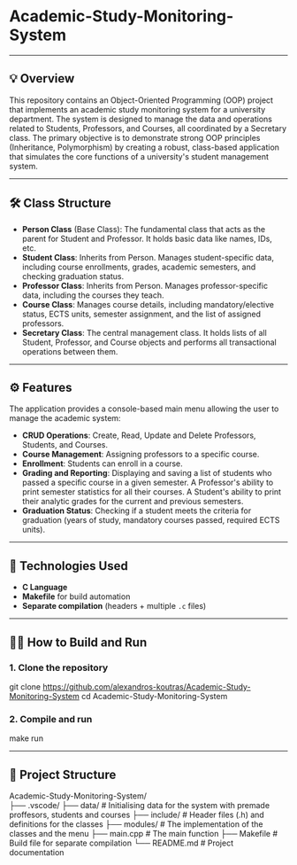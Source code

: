 # Academic-Study-Monitoring-System


---


## 💡 Overview

This repository contains an Object-Oriented Programming (OOP) project that implements an academic study monitoring system for a university department. The system is designed to manage the data and operations related to Students, Professors, and Courses, all coordinated by a Secretary class. The primary objective is to demonstrate strong OOP principles (Inheritance, Polymorphism) by creating a robust, class-based application that simulates the core functions of a university's student management system.


---


## 🛠️ Class Structure

- **Person Class** (Base Class): The fundamental class that acts as the parent for Student and Professor. It holds basic data like names, IDs, etc.
- **Student Class**: Inherits from Person. Manages student-specific data, including course enrollments, grades, academic semesters, and checking graduation status.
- **Professor Class**: Inherits from Person. Manages professor-specific data, including the courses they teach.
- **Course Class**: Manages course details, including mandatory/elective status, ECTS units, semester assignment, and the list of assigned professors.
- **Secretary Class**: The central management class. It holds lists of all Student, Professor, and Course objects and performs all transactional operations between them.


---


## ⚙️ Features

The application provides a console-based main menu allowing the user to manage the academic system:
- **CRUD Operations**: Create, Read, Update and Delete Professors, Students, and Courses.
- **Course Management**: Assigning professors to a specific course.
- **Enrollment**: Students can enroll in a course.
- **Grading and Reporting**: Displaying and saving a list of students who passed a specific course in a given semester. A Professor's ability to print semester statistics for all their courses. A Student's ability to print their analytic grades for the current and previous semesters.
- **Graduation Status**: Checking if a student meets the criteria for graduation (years of study, mandatory courses passed, required ECTS units).


---


## 🧰 Technologies Used

- **C Language**
- **Makefile** for build automation
- **Separate compilation** (headers + multiple `.c` files)


---


## 🧑‍💻 How to Build and Run

### 1. Clone the repository
git clone https://github.com/alexandros-koutras/Academic-Study-Monitoring-System
cd Academic-Study-Monitoring-System

### 2. Compile and run
make run


---


## 📂 Project Structure

Academic-Study-Monitoring-System/  
├── .vscode/
├── data/           # Initialising data for the system with premade proffesors, students and courses
├── include/        # Header files (.h) and definitions for the classes
├── modules/        # The implementation of the classes and the menu
├── main.cpp        # The main function
├── Makefile        # Build file for separate compilation
└── README.md       # Project documentation  
